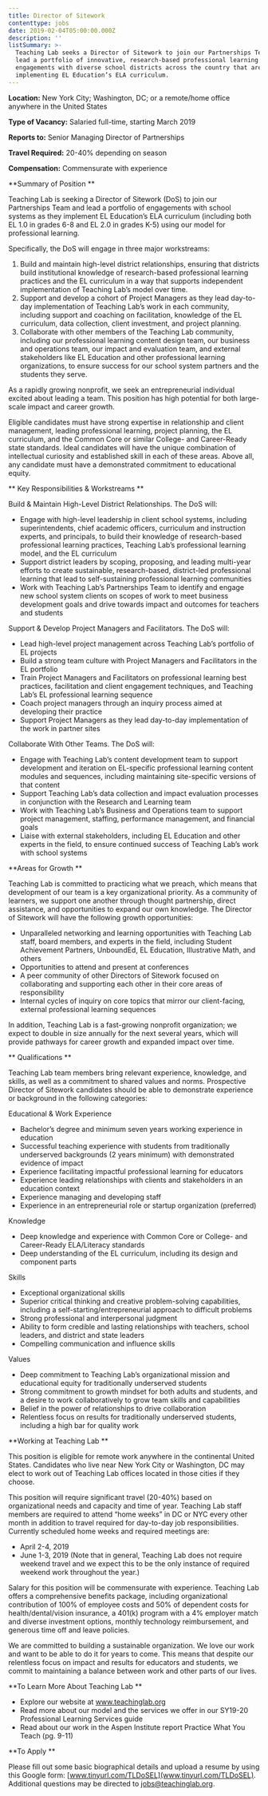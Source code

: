 ```yaml
---
title: Director of Sitework
contenttype: jobs
date: 2019-02-04T05:00:00.000Z
description: ''
listSummary: >-
  Teaching Lab seeks a Director of Sitework to join our Partnerships Team and
  lead a portfolio of innovative, research-based professional learning
  engagements with diverse school districts across the country that are
  implementing EL Education’s ELA curriculum.
---
```

**Location:** New York City; Washington, DC; or a remote/home office anywhere in the United States 

**Type of Vacancy:** Salaried full-time, starting March 2019  

**Reports to:** Senior Managing Director of Partnerships

**Travel Required:** 20-40% depending on season

**Compensation:** Commensurate with experience 

**Summary of Position**

Teaching Lab is seeking a Director of Sitework (DoS) to join our Partnerships Team and lead a portfolio of engagements with school systems as they implement EL Education’s ELA curriculum (including both EL 1.0 in grades 6-8 and EL 2.0 in grades K-5) using our model for professional learning. 

Specifically, the DoS will engage in three major workstreams:

1. Build and maintain high-level district relationships, ensuring that districts build institutional knowledge of research-based professional learning practices and the EL curriculum in a way that supports independent implementation of Teaching Lab’s model over time.
2. Support and develop a cohort of Project Managers as they lead day-to-day implementation of Teaching Lab’s work in each community, including support and coaching on facilitation, knowledge of the EL curriculum, data collection, client investment, and project planning.  
3. Collaborate with other members of the Teaching Lab community, including our professional learning content design team, our business and operations team, our impact and evaluation team, and external stakeholders like EL Education and other professional learning organizations, to ensure success for our school system partners and the students they serve. 

As a rapidly growing nonprofit, we seek an entrepreneurial individual excited about leading a team. This position has high potential for both large-scale impact and career growth.

Eligible candidates must have strong expertise in relationship and client management, leading professional learning, project planning, the EL curriculum, and the Common Core or similar College- and Career-Ready state standards. Ideal candidates will have the unique combination of intellectual curiosity and established skill in each of these areas. Above all, any candidate must have a demonstrated commitment to educational equity.

**Key Responsibilities & Workstreams**

Build & Maintain High-Level District Relationships. The DoS will:

* Engage with high-level leadership in client school systems, including superintendents, chief academic officers, curriculum and instruction experts, and principals, to build their knowledge of research-based professional learning practices, Teaching Lab’s professional learning model, and the EL curriculum
* Support district leaders by scoping, proposing, and leading multi-year efforts to create sustainable, research-based, district-led professional learning that lead to self-sustaining professional learning communities 
* Work with Teaching Lab’s Partnerships Team to identify and engage new school system clients on scopes of work to meet business development goals and drive towards impact and outcomes for teachers and students

Support & Develop Project Managers and Facilitators. The DoS will:

* Lead high-level project management across Teaching Lab’s portfolio of EL projects 
* Build a strong team culture with Project Managers and Facilitators in the EL portfolio 
* Train Project Managers and Facilitators on professional learning best practices, facilitation and client engagement techniques, and Teaching Lab’s EL professional learning sequence
* Coach project managers through an inquiry process aimed at developing their practice
* Support Project Managers as they lead day-to-day implementation of the work in partner sites 

Collaborate With Other Teams. The DoS will:

* Engage with Teaching Lab’s content development team to support development and iteration on EL-specific professional learning content modules and sequences, including maintaining site-specific versions of that content   
* Support Teaching Lab’s data collection and impact evaluation processes in conjunction with the Research and Learning team
* Work with Teaching Lab’s Business and Operations team to support project management, staffing, performance management, and financial goals
* Liaise with external stakeholders, including EL Education and other experts in the field, to ensure continued success of Teaching Lab’s work with school systems

**Areas for Growth **

Teaching Lab is committed to practicing what we preach, which means that development of our team is a key organizational priority. As a community of learners, we support one another through thought partnership, direct assistance, and opportunities to expand our own knowledge. The Director of Sitework will have the following growth opportunities: 

* Unparalleled networking and learning opportunities with Teaching Lab staff, board members, and experts in the field, including Student Achievement Partners, UnboundEd, EL Education, Illustrative Math, and others
* Opportunities to attend and present at conferences
* A peer community of other Directors of Sitework focused on collaborating and supporting each other in their core areas of responsibility 
* Internal cycles of inquiry on core topics that mirror our client-facing, external professional learning sequences

In addition, Teaching Lab is a fast-growing nonprofit organization; we expect to double in size annually for the next several years, which will provide pathways for career growth and expanded impact over time. 

**Qualifications**

Teaching Lab team members bring relevant experience, knowledge, and skills, as well as a commitment to shared values and norms. Prospective Director of Sitework candidates should be able to demonstrate experience or background in the following categories:

Educational & Work Experience

* Bachelor’s degree and minimum seven years working experience in education
* Successful teaching experience with students from traditionally underserved backgrounds (2 years minimum) with demonstrated evidence of impact
* Experience facilitating impactful professional learning for educators
* Experience leading relationships with clients and stakeholders in an education context
* Experience managing and developing staff 
* Experience in an entrepreneurial role or startup organization (preferred)

Knowledge 

* Deep knowledge and experience with Common Core or College- and Career-Ready ELA/Literacy standards
* Deep understanding of the EL curriculum, including its design and component parts 

Skills

* Exceptional organizational skills
* Superior critical thinking and creative problem-solving capabilities, including a self-starting/entrepreneurial approach to difficult problems
* Strong professional and interpersonal judgment 
* Ability to form credible and lasting relationships with teachers, school leaders, and district and state leaders 
* Compelling communication and influence skills

Values

* Deep commitment to Teaching Lab’s organizational mission and educational equity for traditionally underserved students 
* Strong commitment to growth mindset for both adults and students, and a desire to work collaboratively to grow team skills and capabilities 
* Belief in the power of relationships to drive collaboration
* Relentless focus on results for traditionally underserved students, including a high bar for quality work

**Working at Teaching Lab **

This position is eligible for remote work anywhere in the continental United States. Candidates who live near New York City or Washington, DC may elect to work out of Teaching Lab offices located in those cities if they choose. 

This position will require significant travel (20-40%) based on organizational needs and capacity and time of year. Teaching Lab staff members are required to attend “home weeks” in DC or NYC every other month in addition to travel required for day-to-day job responsibilities. Currently scheduled home weeks and required meetings are:

* April 2-4, 2019
* June 1-3, 2019 (Note that in general, Teaching Lab does not require weekend travel and we expect this to be the only instance of required weekend work throughout the year.)

Salary for this position will be commensurate with experience. Teaching Lab offers a comprehensive benefits package, including organizational contribution of 100% of employee costs and 50% of dependent costs for health/dental/vision insurance, a 401(k) program with a 4% employer match and diverse investment options, monthly technology reimbursement, and generous time off and leave policies.

We are committed to building a sustainable organization. We love our work and want to be able to do it for years to come. This means that despite our relentless focus on impact and results for educators and students, we commit to maintaining a balance between work and other parts of our lives.

**To Learn More About Teaching Lab **

* Explore our website at www.teachinglab.org
* Read more about our model and the services we offer in our SY19-20 Professional Learning Services guide
* Read about our work in the Aspen Institute report Practice What You Teach (pg. 9-11)

**To Apply**

Please fill out some basic biographical details and upload a resume by using this Google form: [www.tinyurl.com/TLDoSEL](www.tinyurl.com/TLDoSEL). Additional questions may be directed to [jobs@teachinglab.org](jobs@teachinglab.org).
